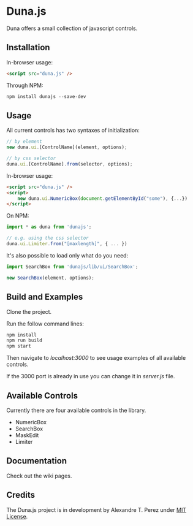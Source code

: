 # Duna.js <!-- markdownlint-disable MD033 -->

Duna offers a small collection of javascript controls.

## Installation

In-browser usage:

```html
<script src="duna.js" />
```

Through NPM:

```javascript
npm install dunajs --save-dev
```

## Usage

All current controls has two syntaxes of initialization:

```javascript
// by element
new duna.ui.[ControlName](element, options);

// by css selector
duna.ui.[ControlName].from(selector, options);
```

In-browser usage:

```html
<script src="duna.js" />
<script>
    new duna.ui.NumericBox(document.getElementById("some"), {...})
</script>
```

On NPM:

```javascript
import * as duna from 'dunajs';

// e.g. using the css selector
duna.ui.Limiter.from("[maxlength]", { ... })
```

It's also possible to load only what do you need:

```javascript
import SearchBox from 'dunajs/lib/ui/SearchBox';

new SearchBox(element, options);
```

## Build and Examples

Clone the project.

Run the follow command lines:

```sh
npm install
npm run build
npm start
```

Then navigate to *localhost:3000* to see usage examples of all available controls.

If the 3000 port is already in use you can change it in *server.js* file.

## Available Controls

Currently there are four available controls in the library.

- NumericBox
- SearchBox
- MaskEdit
- Limiter

## Documentation

Check out the wiki pages.

## Credits

The Duna.js project is in development by Alexandre T. Perez under [MIT License](LICENSE).
